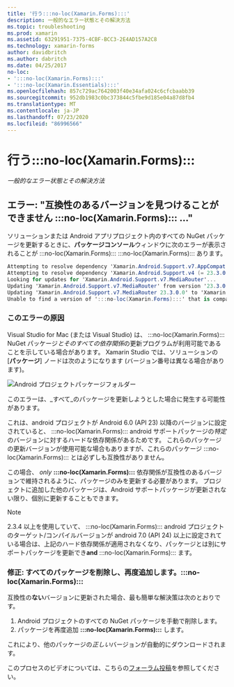 ```yaml
---
title: '行う:::no-loc(Xamarin.Forms):::'
description: 一般的なエラー状態とその解決方法
ms.topic: troubleshooting
ms.prod: xamarin
ms.assetid: 63291951-7375-4CBF-BCC3-2E4AD157A2C8
ms.technology: xamarin-forms
author: davidbritch
ms.author: dabritch
ms.date: 04/25/2017
no-loc:
- ':::no-loc(Xamarin.Forms):::'
- ':::no-loc(Xamarin.Essentials):::'
ms.openlocfilehash: 857c729ac7642003f40e34afa024c6cfcbaabb39
ms.sourcegitcommit: 952db1983c0bc373844c5fbe9d185e04a87d8fb4
ms.translationtype: MT
ms.contentlocale: ja-JP
ms.lasthandoff: 07/23/2020
ms.locfileid: "86996566"
---
```

# <a name="troubleshooting-no-locxamarinforms"></a>行う:::no-loc(Xamarin.Forms):::

_一般的なエラー状態とその解決方法_

## <a name="error-unable-to-find-a-version-of-no-locxamarinforms-compatible-with"></a>エラー: "互換性のあるバージョンを見つけることができません :::no-loc(Xamarin.Forms)::: ..."

ソリューションまたは Android アプリプロジェクト内のすべての NuGet パッケージを更新するときに、**パッケージコンソール**ウィンドウに次のエラーが表示されることが :::no-loc(Xamarin.Forms)::: :::no-loc(Xamarin.Forms)::: あります。

```csharp
Attempting to resolve dependency 'Xamarin.Android.Support.v7.AppCompat (= 23.3.0.0)'.
Attempting to resolve dependency 'Xamarin.Android.Support.v4 (= 23.3.0.0)'.
Looking for updates for 'Xamarin.Android.Support.v7.MediaRouter'...
Updating 'Xamarin.Android.Support.v7.MediaRouter' from version '23.3.0.0' to '23.3.1.0' in project 'Todo.Droid'.
Updating 'Xamarin.Android.Support.v7.MediaRouter 23.3.0.0' to 'Xamarin.Android.Support.v7.MediaRouter 23.3.1.0' failed.
Unable to find a version of ':::no-loc(Xamarin.Forms):::' that is compatible with 'Xamarin.Android.Support.v7.MediaRouter 23.3.0.0'.
```

### <a name="what-causes-this-error"></a>このエラーの原因

Visual Studio for Mac (または Visual Studio) は、 :::no-loc(Xamarin.Forms)::: NuGet パッケージ*とそのすべての依存関係*の更新プログラムが利用可能であることを示している場合があります。 Xamarin Studio では、ソリューションの [**パッケージ**] ノードは次のようになります (バージョン番号は異なる場合があります)。

![Android プロジェクトパッケージフォルダー](images/updates-available.png)

このエラーは、_すべて_のパッケージを更新しようとした場合に発生する可能性があります。

これは、android プロジェクトが Android 6.0 (API 23) 以降のバージョンに設定されていると、 :::no-loc(Xamarin.Forms)::: android サポートパッケージの*特定*のバージョンに対するハードな依存関係があるためです。 これらのパッケージの更新バージョンが使用可能な場合もありますが、これらのパッケージ :::no-loc(Xamarin.Forms)::: とは必ずしも互換性がありません。

この場合、 _only_ **:::no-loc(Xamarin.Forms):::** 依存関係が互換性のあるバージョンで維持されるように、パッケージのみを更新する必要があります。 プロジェクトに追加した他のパッケージは、Android サポートパッケージが更新されない限り、個別に更新することもできます。

> [!NOTE]
> 2.3.4 以上を使用していて、 :::no-loc(Xamarin.Forms)::: android プロジェクトのターゲット/コンパイルバージョンが android 7.0 (API 24) 以上に設定されている場合は、上記のハード依存関係が適用されなくなり、パッケージとは別にサポートパッケージを更新でき**and** :::no-loc(Xamarin.Forms)::: ます。

### <a name="fix-remove-all-packages-and-re-add-no-locxamarinforms"></a>修正: すべてのパッケージを削除し、再度追加します。:::no-loc(Xamarin.Forms):::

互換性の**ない**バージョンに更新された場合、最も簡単な解決策は次のとおりです。

1. Android プロジェクトのすべての NuGet パッケージを手動で削除します。
2. パッケージを再度追加 **:::no-loc(Xamarin.Forms):::** します。

これにより、他のパッケージの*正しい*バージョンが自動的にダウンロードされます。

このプロセスのビデオについては、こちらの[フォーラム投稿](https://forums.xamarin.com/discussion/comment/170012/#Comment_170012)を参照してください。
